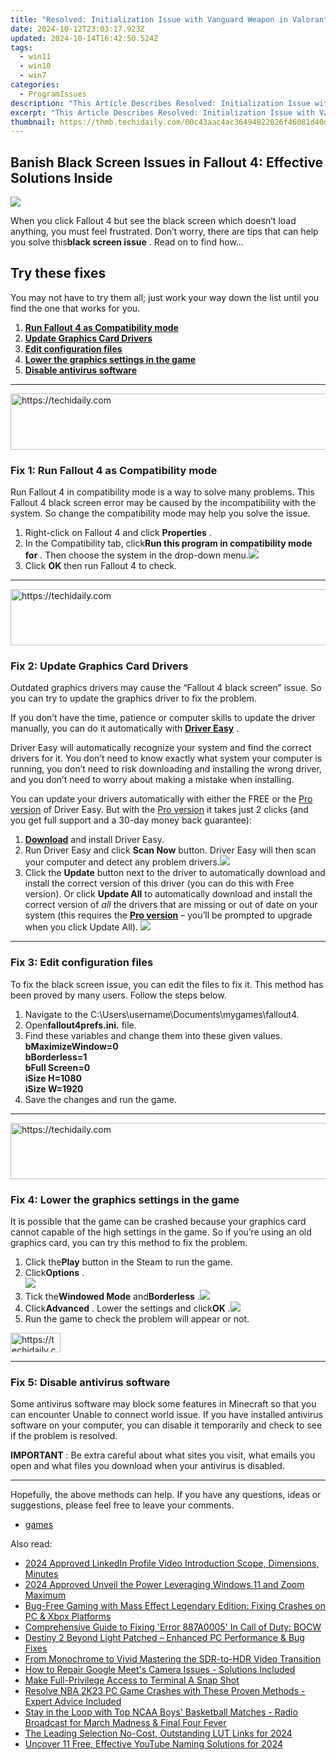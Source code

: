 ```yaml
---
title: "Resolved: Initialization Issue with Vanguard Weapon in Valorant Game"
date: 2024-10-12T23:03:17.923Z
updated: 2024-10-14T16:42:50.524Z
tags:
  - win11
  - win10
  - win7
categories:
  - ProgramIssues
description: "This Article Describes Resolved: Initialization Issue with Vanguard Weapon in Valorant Game"
excerpt: "This Article Describes Resolved: Initialization Issue with Vanguard Weapon in Valorant Game"
thumbnail: https://thmb.techidaily.com/00c43aac4ac36494822026f46081d40ded4f30b2adeccfa477f16f86895593d2.jpg
---
```


## Banish Black Screen Issues in Fallout 4: Effective Solutions Inside

![](https://images.drivereasy.com/wp-content/uploads/2019/08/fallout-4-black-screen-1024x576.jpg)

 When you click Fallout 4 but see the black screen which doesn’t load anything, you must feel frustrated. Don’t worry, there are tips that can help you solve this**black screen issue** . Read on to find how…

## Try these fixes

 You may not have to try them all; just work your way down the list until you find the one that works for you.

1. [**Run Fallout 4 as Compatibility mode**](https://tools.techidaily.com/drivereasy/download/)
2. [**Update Graphics Card Drivers**](https://tools.techidaily.com/drivereasy/download/)
3. [**Edit configuration files**](https://tools.techidaily.com/drivereasy/download/)
4. [**Lower the graphics settings in the game**](https://tools.techidaily.com/drivereasy/download/)
5. [**Disable antivirus software**](https://tools.techidaily.com/drivereasy/download/)

---

<!-- affiliate ads begin -->
<a href="https://appsumo.8odi.net/c/5597632/2049390/7443" target="_top" id="2049390">
  <img src="//a.impactradius-go.com/display-ad/7443-2049390" border="0" alt="https://techidaily.com" width="728" height="90"/>
</a>
<img height="0" width="0" src="https://appsumo.8odi.net/i/5597632/2049390/7443" style="position:absolute;visibility:hidden;" border="0" />
<!-- affiliate ads end -->

### Fix 1: Run Fallout 4 as Compatibility mode

 Run Fallout 4 in compatibility mode is a way to solve many problems. This Fallout 4 black screen error may be caused by the incompatibility with the system. So change the compatibility mode may help you solve the issue.

1. Right-click on Fallout 4 and click **Properties** .
2. In the Compatibility tab, click**Run this program in compatibility mode for** . Then choose the system in the drop-down menu.![](https://images.drivereasy.com/wp-content/uploads/2019/08/com.jpg)
3. Click **OK** then run Fallout 4 to check.

---

<!-- affiliate ads begin -->
<a href="https://appsumo.8odi.net/c/5597632/2132161/7443" target="_top" id="2132161">
  <img src="//a.impactradius-go.com/display-ad/7443-2132161" border="0" alt="https://techidaily.com" width="728" height="90"/>
</a>
<img height="0" width="0" src="https://appsumo.8odi.net/i/5597632/2132161/7443" style="position:absolute;visibility:hidden;" border="0" />
<!-- affiliate ads end -->

### Fix 2: Update Graphics Card Drivers

 Outdated graphics drivers may cause the “Fallout 4 black screen” issue. So you can try to update the graphics driver to fix the problem.

 If you don’t have the time, patience or computer skills to update the driver manually, you can do it automatically with **[Driver Easy](https://tools.techidaily.com/drivereasy/download/)**  .

 Driver Easy will automatically recognize your system and find the correct drivers for it. You don’t need to know exactly what system your computer is running, you don’t need to risk downloading and installing the wrong driver, and you don’t need to worry about making a mistake when installing.

 You can update your drivers automatically with either the FREE or the [Pro version](https://tools.techidaily.com/drivereasy/download/) of Driver Easy. But with the [Pro version](https://tools.techidaily.com/drivereasy/download/) it takes just 2 clicks (and you get full support and a 30-day money back guarantee):

1. **[Download](https://tools.techidaily.com/drivereasy/download/)**  and install Driver Easy.
2. Run Driver Easy and click **Scan Now** button. Driver Easy will then scan your computer and detect any problem drivers.![](https://images.drivereasy.com/wp-content/uploads/2019/08/NVIDIA-18.jpg)
3. Click the **Update** button next to the driver to automatically download and install the correct version of this driver (you can do this with Free version). Or click **Update All** to automatically download and install the correct version of _all_ the drivers that are missing or out of date on your system (this requires the **[Pro version](https://tools.techidaily.com/drivereasy/download/)**  – you’ll be prompted to upgrade when you click Update All). ![](https://images.drivereasy.com/wp-content/uploads/2019/07/NVIDIA-Geoforce-7.jpg)

---

### Fix 3: Edit configuration files

 To fix the black screen issue, you can edit the files to fix it. This method has been proved by many users. Follow the steps below.

1. Navigate to the C:\\Users\\username\\Documents\\mygames\\fallout4.
2. Open**fallout4prefs.ini.** file.
3. Find these variables and change them into these given values.  
 **bMaximizeWindow=0**  
 **bBorderless=1**  
 **bFull Screen=0**  
 **iSize H=1080**  
 **iSize W=1920**
4. Save the changes and run the game.

---

<!-- affiliate ads begin -->
<a href="https://ephamedtechinc.pxf.io/c/5597632/2136627/26400" target="_top" id="2136627">
  <img src="//a.impactradius-go.com/display-ad/26400-2136627" border="0" alt="https://techidaily.com" width="728" height="90"/>
</a>
<img height="0" width="0" src="https://ephamedtechinc.pxf.io/i/5597632/2136627/26400" style="position:absolute;visibility:hidden;" border="0" />
<!-- affiliate ads end -->

### Fix 4: Lower the graphics settings in the game

 It is possible that the game can be crashed because your graphics card cannot capable of the high settings in the game. So if you’re using an old graphics card, you can try this method to fix the problem.

1. Click the**Play** button in the Steam to run the game.
2. Click**Options** .  
![](https://images.drivereasy.com/wp-content/uploads/2019/08/f4-1.jpg)
3. Tick the**Windowed Mode** and**Borderless** .![](https://images.drivereasy.com/wp-content/uploads/2019/08/f4.1.jpg)
4. Click**Advanced** . Lower the settings and click**OK** .![](https://images.drivereasy.com/wp-content/uploads/2019/08/f4.2.jpg)
5. Run the game to check the problem will appear or not.

<!-- affiliate ads begin -->
<a href="https://25home.pxf.io/c/5597632/2148634/16836" target="_top" id="2148634">
  <img src="//a.impactradius-go.com/display-ad/16836-2148634" border="0" alt="https://techidaily.com" width="80" height="31"/>
</a>
<img height="0" width="0" src="https://25home.pxf.io/i/5597632/2148634/16836" style="position:absolute;visibility:hidden;" border="0" />
<!-- affiliate ads end -->

---

### Fix 5: Disable antivirus software

 Some antivirus software may block some features in Minecraft so that you can encounter Unable to connect world issue. If you have installed antivirus software on your computer, you can disable it temporarily and check to see if the problem is resolved.

**IMPORTANT** : Be extra careful about what sites you visit, what emails you open and what files you download when your antivirus is disabled.

---

 Hopefully, the above methods can help. If you have any questions, ideas or suggestions, please feel free to leave your comments.

* [games](https://tools.techidaily.com/drivereasy/download/)

<ins class="adsbygoogle"
     style="display:block"
     data-ad-format="autorelaxed"
     data-ad-client="ca-pub-7571918770474297"
     data-ad-slot="1223367746"></ins>

<ins class="adsbygoogle"
     style="display:block"
     data-ad-client="ca-pub-7571918770474297"
     data-ad-slot="8358498916"
     data-ad-format="auto"
     data-full-width-responsive="true"></ins>

<span class="atpl-alsoreadstyle">Also read:</span>
<div><ul>
<li><a href="https://facebook-video-files.techidaily.com/2024-approved-linkedin-profile-video-introduction-scope-dimensions-minutes/"><u>2024 Approved LinkedIn Profile Video Introduction Scope, Dimensions, Minutes</u></a></li>
<li><a href="https://fox-links.techidaily.com/2024-approved-unveil-the-power-leveraging-windows-11-and-zoom-maximum/"><u>2024 Approved Unveil the Power Leveraging Windows 11 and Zoom Maximum</u></a></li>
<li><a href="https://program-issues.techidaily.com/bug-free-gaming-with-mass-effect-legendary-edition-fixing-crashes-on-pc-and-xbox-platforms/"><u>Bug-Free Gaming with Mass Effect Legendary Edition: Fixing Crashes on PC & Xbox Platforms</u></a></li>
<li><a href="https://program-issues.techidaily.com/comprehensive-guide-to-fixing-error-887a0005-in-call-of-duty-bocw/"><u>Comprehensive Guide to Fixing 'Error 887A0005' In Call of Duty: BOCW</u></a></li>
<li><a href="https://program-issues.techidaily.com/destiny-2-beyond-light-patched-enhanced-pc-performance-and-bug-fixes/"><u>Destiny 2 Beyond Light Patched – Enhanced PC Performance & Bug Fixes</u></a></li>
<li><a href="https://extra-lessons.techidaily.com/from-monochrome-to-vivid-mastering-the-sdr-to-hdr-video-transition/"><u>From Monochrome to Vivid Mastering the SDR-to-HDR Video Transition</u></a></li>
<li><a href="https://program-issues.techidaily.com/how-to-repair-google-meets-camera-issues-solutions-included/"><u>How to Repair Google Meet's Camera Issues - Solutions Included</u></a></li>
<li><a href="https://win11-tips.techidaily.com/make-full-privilege-access-to-terminal-a-snap-shot/"><u>Make Full-Privilege Access to Terminal A Snap Shot</u></a></li>
<li><a href="https://program-issues.techidaily.com/resolve-nba-2k23-pc-game-crashes-with-these-proven-methods-expert-advice-included/"><u>Resolve NBA 2K23 PC Game Crashes with These Proven Methods - Expert Advice Included</u></a></li>
<li><a href="https://techtrends.techidaily.com/stay-in-the-loop-with-top-ncaa-boys-basketball-matches-radio-broadcast-for-march-madness-and-final-four-fever/"><u>Stay in the Loop with Top NCAA Boys' Basketball Matches - Radio Broadcast for March Madness & Final Four Fever</u></a></li>
<li><a href="https://fox-glue.techidaily.com/the-leading-selection-no-cost-outstanding-lut-links-for-2024/"><u>The Leading Selection No-Cost, Outstanding LUT Links for 2024</u></a></li>
<li><a href="https://youtube-web.techidaily.com/er-11-free-effective-youtube-naming-solutions-for-2024/"><u>Uncover 11 Free, Effective YouTube Naming Solutions for 2024</u></a></li>
</ul></div>

